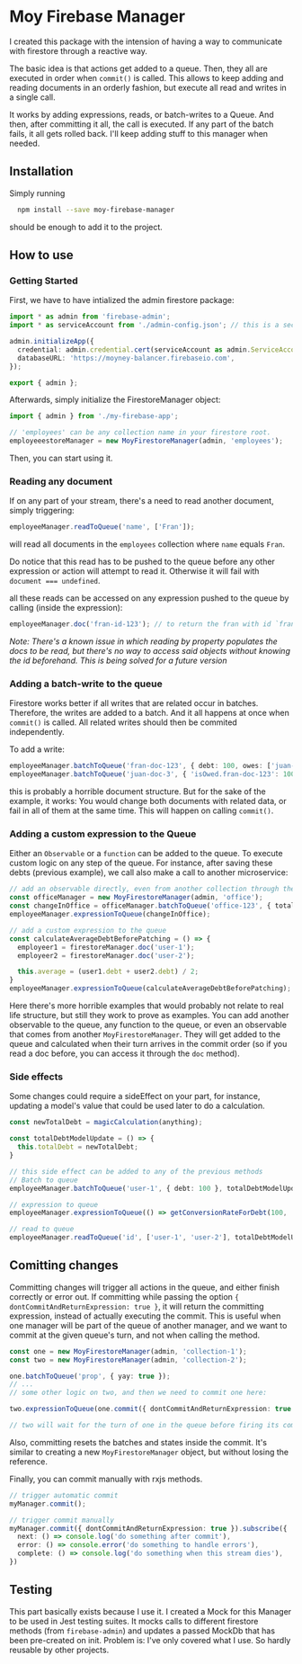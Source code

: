 # Moy Firebase Manager
I created this package with the intension of having a way to communicate with firestore through a reactive way.

The basic idea is that actions get added to a queue. Then, they all are executed in order when `commit()` is called. This allows to keep adding and reading documents in an orderly fashion, but execute all read and writes in a single call.

It works by adding expressions, reads, or batch-writes to a Queue. And then, after committing it all, the call is executed. If any part of the batch fails, it all gets rolled back. I'll keep adding stuff to this manager when needed.

## Installation

Simply running
```bash
  npm install --save moy-firebase-manager
```
should be enough to add it to the project.

## How to use

### Getting Started
First, we have to have intialized the admin firestore package:

```typescript
import * as admin from 'firebase-admin';
import * as serviceAccount from './admin-config.json'; // this is a secret file that firebase provides to you

admin.initializeApp({
  credential: admin.credential.cert(serviceAccount as admin.ServiceAccount),
  databaseURL: 'https://moyney-balancer.firebaseio.com',
});

export { admin };
```

Afterwards, simply initialize the FirestoreManager object:

```typescript
import { admin } from './my-firebase-app';

// 'employees' can be any collection name in your firestore root.
employeeestoreManager = new MoyFirestoreManager(admin, 'employees');
```

Then, you can start using it.

### Reading any document
If on any part of your stream, there's a need to read another document, simply triggering:

```typescript
employeeManager.readToQueue('name', ['Fran']);
```

will read all documents in the `employees` collection where `name` equals `Fran`.

Do notice that this read has to be pushed to the queue before any other expression or action will attempt to read it. Otherwise it will fail with `document === undefined`.

all these reads can be accessed on any expression pushed to the queue by calling (inside the expression):

```typescript
employeeManager.doc('fran-id-123'); // to return the fran with id `fran-id-123`.
```

_Note: There's a known issue in which reading by property populates the docs to be read, but there's no way to access said objects without knowing the id beforehand. This is being solved for a future version_

### Adding a batch-write to the queue

Firestore works better if all writes that are related occur in batches. Therefore, the writes are added to a batch. And it all happens at once when `commit()` is called. All related writes should then be commited independently.

To add a write:

```typescript
employeeManager.batchToQueue('fran-doc-123', { debt: 100, owes: ['juan-doc-3'] });
employeeManager.batchToQueue('juan-doc-3', { 'isOwed.fran-doc-123': 100 });
```

this is probably a horrible document structure. But for the sake of the example, it works: You would change both documents with related data, or fail in all of them at the same time. This will happen on calling `commit()`.

### Adding a custom expression to the Queue

Either an `Observable` or a `function` can be added to the queue. To execute custom logic on any step of the queue. For instance, after saving these debts (previous example), we call also make a call to another microservice:

```typescript
// add an observable directly, even from another collection through the same manager
const officeManager = new MoyFirestoreManager(admin, 'office');
const changeInOffice = officeManager.batchToQueue('office-123', { totalDebts: 100 }).commit({ dontCommitAndReturnExpression: true });
employeeManager.expressionToQueue(changeInOffice);

// add a custom expression to the queue
const calculateAverageDebtBeforePatching = () => {
  employeer1 = firestoreManager.doc('user-1');
  employeer2 = firestoreManager.doc('user-2');

  this.average = (user1.debt + user2.debt) / 2;
}
employeeManager.expressionToQueue(calculateAverageDebtBeforePatching);
```

Here there's more horrible examples that would probably not relate to real life structure, but still they work to prove as examples. You can add another observable to the queue, any function to the queue, or even an observable that comes from another `MoyFirestoreManager`. They will get added to the queue and calculated when their turn arrives in the commit order (so if you read a doc before, you can access it through the `doc` method).

### Side effects

Some changes could require a sideEffect on your part, for instance, updating a model's value that could be used later to do a calculation.

```typescript
const newTotalDebt = magicCalculation(anything);

const totalDebtModelUpdate = () => {
  this.totalDebt = newTotalDebt;
}

// this side effect can be added to any of the previous methods
// Batch to queue
employeeManager.batchToQueue('user-1', { debt: 100 }, totalDebtModelUpdate);

// expression to queue
employeeManager.expressionToQueue(() => getConversionRateForDebt(100, 'eur/usd'), totalDebtModelUpdate);

// read to queue
employeeManager.readToQueue('id', ['user-1', 'user-2'], totalDebtModelUpdate);

```

## Comitting changes

Committing changes will trigger all actions in the queue, and either finish correctly or error out.
If committing while passing the option `{ dontCommitAndReturnExpression: true }`, it will return the committing expression, instead of actually executing the commit. This is useful when one manager will be part of the queue of another manager, and we want to commit at the given queue's turn, and not when calling the method.

```typescript
const one = new MoyFirestoreManager(admin, 'collection-1');
const two = new MoyFirestoreManager(admin, 'collection-2');

one.batchToQueue('prop', { yay: true });
// ...
// some other logic on two, and then we need to commit one here:

two.expressionToQueue(one.commit({ dontCommitAndReturnExpression: true }));

// two will wait for the turn of one in the queue before firing its commit
```

Also, committing resets the batches and states inside the commit. It's similar to creating a new `MoyFirestoreManager` object, but without losing the reference.

Finally, you can commit manually with rxjs methods.

```typescript
// trigger automatic commit
myManager.commit();

// trigger commit manually
myManager.commit({ dontCommitAndReturnExpression: true }).subscribe({
  next: () => console.log('do something after commit'),
  error: () => console.error('do something to handle errors'),
  complete: () => console.log('do something when this stream dies'),
})
```

## Testing

This part basically exists because I use it. I created a Mock for this Manager to be used in Jest testing suites. It mocks calls to different firestore methods (from `firebase-admin`) and updates a passed MockDb that has been pre-created on init.
Problem is: I've only covered what I use. So hardly reusable by other projects.
